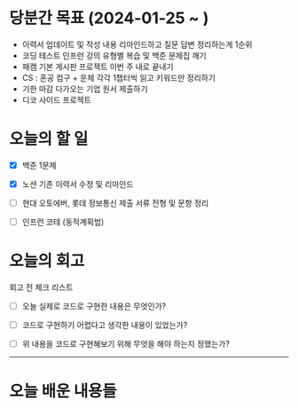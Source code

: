 
# 당분간 목표 (2024-01-25 ~ )

- 이력서 업데이트 및 작성 내용 리마인드하고 질문 답변 정리하는게 1순위
- 코딩 테스트 인프런 강의 유형별 복습 및 백준 문제집 깨기
- 패캠 기본 게시판 프로젝트 이번 주 내로 끝내기
- CS : 혼공 컴구 + 운체 각각 1챕터씩 읽고 키워드만 정리하기
- 기한 마감 다가오는 기업 원서 제출하기
- 디코 사이드 프로젝트


# 오늘의 할 일

- [x] 백준 1문제
- [x] 노션 기존 이력서 수정 및 리마인드
- [ ] 현대 오토에버, 롯데 정보통신 제출 서류 전형 및 문항 정리
- [ ] 인프런 코테 (동적계획법)


# 오늘의 회고

회고 전 체크 리스트
- [ ] 오늘 실제로 코드로 구현한 내용은 무엇인가?
- [ ] 코드로 구현하기 어렵다고 생각한 내용이 있었는가?
- [ ] 위 내용을 코드로 구현해보기 위해 무엇을 해야 하는지 정했는가?




---
# 오늘 배운 내용들

